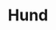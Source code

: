 ---
codehost: https://github.com/hundio
facebook: https://facebook.com/HundHQ
logohandle: hundio
sort: hund
title: Hund
twitter: https://x.com/HundHQ
website: https://hund.io/
---